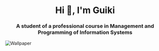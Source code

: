 <h1 align="center">Hi 👋, I'm Guiki</h1>
<h3 align="center">A student of a professional course in Management and Programming of Information Systems</h3>
<p><img align="center" scr="https://images.wallpapersden.com/image/download/aurora-borealis-near-sea_bGplammUmZqaraWkpJRmbmdlrWZlbWU.jpg" alt="Wallpaper"></p>